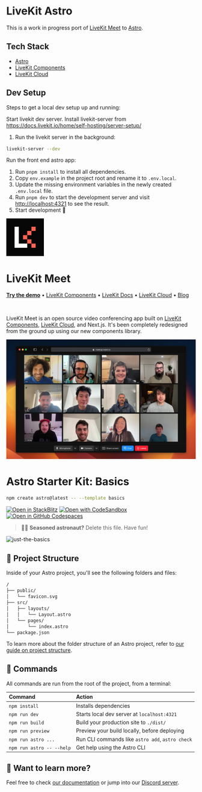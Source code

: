 # LiveKit Astro

This is a work in progress port of [LiveKit Meet](https://github.com/livekit/meet) to [Astro](https://astro.build/).

## Tech Stack

- [Astro](https://astro.build/)
- [LiveKit Components](https://github.com/livekit/components-js/)
- [LiveKit Cloud](https://cloud.livekit.io/)


## Dev Setup

Steps to get a local dev setup up and running:

Start livekit dev server. Install livekit-server from 
https://docs.livekit.io/home/self-hosting/server-setup/

1. Run the livekit server in the background:

```sh
livekit-server --dev
```

Run the front end astro app:

1. Run `pnpm install` to install all dependencies.
2. Copy `env.example` in the project root and rename it to `.env.local`.
3. Update the missing environment variables in the newly created `.env.local` file.
4. Run `pnpm dev` to start the development server and visit [http://localhost:4321](http://localhost:4321) to see the result.
5. Start development 🎉



<a href="https://livekit.io/">
  <img src="./.github/assets/livekit-mark.png" alt="LiveKit logo" width="100" height="100">
</a>

# LiveKit Meet

<p>
  <a href="https://meet.livekit.io"><strong>Try the demo</strong></a>
  •
  <a href="https://github.com/livekit/components-js">LiveKit Components</a>
  •
  <a href="https://docs.livekit.io/">LiveKit Docs</a>
  •
  <a href="https://livekit.io/cloud">LiveKit Cloud</a>
  •
  <a href="https://blog.livekit.io/">Blog</a>
</p>

<br>

LiveKit Meet is an open source video conferencing app built on [LiveKit Components](https://github.com/livekit/components-js), [LiveKit Cloud](https://cloud.livekit.io/), and Next.js. It's been completely redesigned from the ground up using our new components library.

![LiveKit Meet screenshot](./.github/assets/livekit-meet.jpg)



# Astro Starter Kit: Basics

```sh
npm create astro@latest -- --template basics
```

[![Open in StackBlitz](https://developer.stackblitz.com/img/open_in_stackblitz.svg)](https://stackblitz.com/github/withastro/astro/tree/latest/examples/basics)
[![Open with CodeSandbox](https://assets.codesandbox.io/github/button-edit-lime.svg)](https://codesandbox.io/p/sandbox/github/withastro/astro/tree/latest/examples/basics)
[![Open in GitHub Codespaces](https://github.com/codespaces/badge.svg)](https://codespaces.new/withastro/astro?devcontainer_path=.devcontainer/basics/devcontainer.json)

> 🧑‍🚀 **Seasoned astronaut?** Delete this file. Have fun!

![just-the-basics](https://github.com/withastro/astro/assets/2244813/a0a5533c-a856-4198-8470-2d67b1d7c554)

## 🚀 Project Structure

Inside of your Astro project, you'll see the following folders and files:

```text
/
├── public/
│   └── favicon.svg
├── src/
│   ├── layouts/
│   │   └── Layout.astro
│   └── pages/
│       └── index.astro
└── package.json
```

To learn more about the folder structure of an Astro project, refer to [our guide on project structure](https://docs.astro.build/en/basics/project-structure/).

## 🧞 Commands

All commands are run from the root of the project, from a terminal:

| Command                   | Action                                           |
| :------------------------ | :----------------------------------------------- |
| `npm install`             | Installs dependencies                            |
| `npm run dev`             | Starts local dev server at `localhost:4321`      |
| `npm run build`           | Build your production site to `./dist/`          |
| `npm run preview`         | Preview your build locally, before deploying     |
| `npm run astro ...`       | Run CLI commands like `astro add`, `astro check` |
| `npm run astro -- --help` | Get help using the Astro CLI                     |

## 👀 Want to learn more?

Feel free to check [our documentation](https://docs.astro.build) or jump into our [Discord server](https://astro.build/chat).
